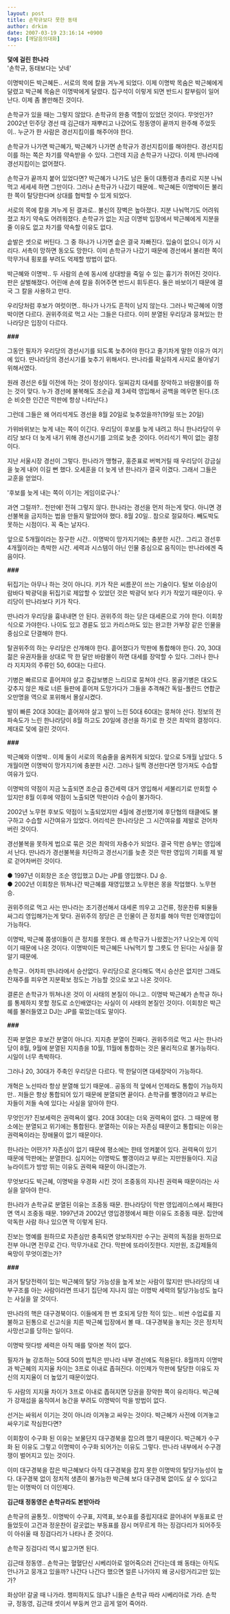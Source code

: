 ```yaml
---
layout: post
title: 손학규보다 못한 동태
author: drkim
date: 2007-03-19 23:16:14 +0900
tags: [깨달음의대화]
---
```

**덫에 걸린 한나라**  
'손학규, 동태보다는 낫네' 

이명박이든 박근혜든.. 서로의 목에 칼을 겨누게 되었다. 이제 이명박 목숨은 박근혜에게 달렸고 박근혜 목숨은 이명박에게 달렸다. 집구석이 이렇게 되면 반드시 칼부림이 일어난다. 이제 좀 볼만해진 것이다. 

손학규가 있을 때는 그렇지 않았다. 손학규의 완충 역할이 있었던 것이다. 무엇인가? 2002년 민주당 경선 때 김근태가 재뿌리고 나갔어도 정동영이 끝까지 완주해 주었듯이.. 누군가 한 사람은 경선지킴이를 해주어야 한다. 

손학규가 나가면 박근혜가, 박근혜가 나가면 손학규가 경선지킴이를 해야한다. 경선지킴이를 하는 쪽은 차기를 약속받을 수 있다. 그런데 지금 손학규가 나갔다. 이제 딴나라에 경선지킴이는 없어졌다. 

손학규가 끝까지 붙어 있었다면? 박근혜가 나가도 남은 둘이 대통령과 총리로 지분 나눠먹고 세세세 하면 그만이다. 그러나 손학규가 나갔기 때문에.. 박근혜든 이명박이든 불리한 쪽이 탈당한다며 상대를 협박할 수 있게 되었다. 

서로의 목에 칼을 겨누게 된 결과로.. 불신의 장벽은 높아졌다. 지분 나눠먹기도 어려워졌고 차기 약속도 어려워졌다. 손학규가 없는 지금 이명박 입장에서 박근혜에게 지분을 줄 이유도 없고 차기를 약속할 이유도 없다. 

솥발은 셋으로 버틴다. 그 중 하나가 나가면 솥은 결국 자빠진다. 입술이 없으니 이가 시리다. 서촉이 망하면 동오도 망한다. 이미 손학규가 나갔기 때문에 경선에서 불리한 쪽이 막무가내 횡포를 부려도 억제할 방법이 없다. 

박근혜와 이명박.. 두 사람의 손에 동시에 상대방을 죽일 수 있는 흉기가 쥐어진 것이다. 판은 살벌해졌다. 어린애 손에 칼을 쥐어주면 반드시 휘두른다. 둘은 바보이기 때문에 결국 그 칼을 사용하고 만다. 

우리당처럼 후보가 여럿이면.. 하나가 나가도 흔적이 남지 않는다. 그러나 박근혜에 이명박이면 다르다. 권위주의로 먹고 사는 그들은 다르다. 이미 분열된 우리당과 뭉쳐있는 한나라당은 입장이 다르다. 

**###**

그동안 필자가 우리당의 경선시기를 되도록 늦추어야 한다고 줄기차게 말한 이유가 여기에 있다. 딴나라당의 경선시기를 늦추기 위해서다. 딴나라를 확실하게 사지로 몰아넣기 위해서였다. 

원래 경선은 6월 이전에 하는 것이 정상이다. 일찌감치 대세를 장악하고 바람몰이를 하는 것이 맞다. 누가 경선에 불복해도 조순급 제 3세력 영입해서 공백을 메우면 된다.(조순 비슷한 인간은 막판에 항상 나타난다.)

그런데 그들은 왜 어리석게도 경선을 8월 20일로 늦추었을까?(19일 또는 20일) 

가위바위보는 늦게 내는 쪽이 이긴다. 우리당이 후보를 늦게 내려고 하니 한나라당이 우리당 보다 더 늦게 내기 위해 경선시기를 고의로 늦춘 것이다. 어리석기 짝이 없는 결정이다. 

지난 서울시장 경선이 그렇다. 한나라가 맹형규, 홍준표로 버벅거릴 때 우리당이 강금실을 늦게 내어 이길 뻔 했다. 오세훈을 더 늦게 낸 한나라가 결국 이겼다. 그래서 그들은 교훈을 얻었다. 

'후보를 늦게 내는 쪽이 이기는 게임이로구나.'

과연 그럴까?.. 천만에! 전혀 그렇지 않다. 한나라는 경선을 먼저 하는게 맞다. 아니면 경선불복을 금지하는 법을 만들지 말았어야 했다. 8월 20일.. 참으로 절묘하다. 빼도박도 못하는 시점이다. 꼭 죽는 날자다. 

앞으로 5개월이라는 장구한 시간.. 이명박이 망가지기에는 충분한 시간.. 그리고 경선후 4개월이라는 촉박한 시간. 세력과 시스템이 아닌 인물 중심으로 움직이는 딴나라에겐 죽음이다. 

**###**

뒤집기는 아무나 하는 것이 아니다. 키가 작은 씨름꾼이 쓰는 기술이다. 털보 이승삼이 람바다 박광덕을 뒤집기로 제압할 수 있었던 것은 박광덕 보다 키가 작았기 때문이다. 우리당이 딴나라보다 키가 작다. 

딴나라가 우리당을 흉내내면 안 된다. 권위주의 하는 당은 대세론으로 가야 한다. 이회창 식으로 가야한다. 나이도 있고 경륜도 있고 카리스마도 있는 완고한 가부장 같은 인물을 중심으로 단결해야 한다. 

탈권위주의 하는 우리당은 산개해야 한다. 흩어졌다가 막판에 통합해야 한다. 20, 30대 젊은 유권자들을 상대로 딱 한 달만 바람몰이 하면 대세를 장악할 수 있다. 그러나 한나라 지지자의 주류인 50, 60대는 다르다. 

기병은 빠르므로 흩어져야 살고 중갑보병은 느리므로 뭉쳐야 산다. 몽골기병은 대오도 갖추지 않은 채로 너른 들판에 흩어져 도망가다가 그들을 추격해간 독일-폴란드 연합군 오만명을 역으로 포위해서 몰살시켰다. 

발이 빠른 20대 30대는 흩어져야 살고 발이 느린 50대 60대는 뭉쳐야 산다. 정보의 전파속도가 느린 한나라당이 8월 하고도 20일에 경선을 하기로 한 것은 최악의 결정이다. 제대로 덫에 걸린 것이다. 

**###**

박근혜와 이명박.. 이제 둘이 서로의 목숨줄을 움켜쥐게 되었다. 앞으로 5개월 남았다. 5개월이면 이명박이 망가지기에 충분한 시간. 그러나 일찍 경선한다면 망가져도 수습할 여유가 있다. 

이명박의 약점이 지금 노출되면 조순급 중간세력 대거 영입해서 세불리기로 만회할 수 있지만 8월 이후에 약점이 노출되면 막판이라 수습이 불가하다. 

2002년 노무현 후보도 약점이 노출되었지만 4월에 경선했기에 후단협의 태클에도 불구하고 수습할 시간여유가 있었다. 어리석은 한나라당은 그 시간여유를 제발로 걷어차 버린 것이다. 

경선불복을 못하게 법으로 묶은 것은 최악의 자충수가 되었다. 결국 막판 승부는 영입에서 난다. 딴나라가 경선불복을 차단하고 경선시기를 늦춘 것은 막판 영입의 기회를 제 발로 걷어차버린 것이다. 

● 1997년 이회창은 조순 영입했고 DJ는 JP를 영입했다. DJ 승.   
● 2002년 이회창은 뛰쳐나간 박근혜를 재영입했고 노무현은 몽을 작업했다. 노무현 승.

권위주의로 먹고 사는 딴나라는 조기경선해서 대세론 띄우고 고건류, 정운찬류 퇴물들 싸그리 영입해가는게 맞다. 권위주의 정당은 큰 인물이 큰 정치를 해야 막판 인재영입이 가능하다. 

이명박, 박근혜 쫌생이들이 큰 정치를 못한다. 왜 손학규가 나왔겠는가? 나오는게 이익이기 때문에 나온 것이다. 이명박이든 박근혜든 나눠먹기 할 그릇도 안 된다는 사실을 잘 알기 때문에.

손학규.. 어차피 딴나라에서 승산없다. 우리당으로 온다해도 역시 승산은 없지만 그래도 잔재주를 피우면 지분확보 정도는 가능할 것으로 보고 나온 것이다. 

결론은 손학규가 뛰쳐나온 것이 이 사태의 본질이 아니고.. 이명박 박근혜가 손학규 하나를 통제하지 못할 정도로 소인배였다는 사실이 이 사태의 본질인 것이다. 이회창은 박근혜를 불러들였고 DJ는 JP를 묶었는데도 말이다. 

**###**

진짜 분열은 후보간 분열이 아니다. 지지층 분열이 진짜다. 권위주의로 먹고 사는 한나라당이 8월, 9월에 분열된 지지층을 10월, 11월에 통합하는 것은 물리적으로 불가능하다. 시일이 너무 촉박하다. 

그러나 20, 30대가 주축인 우리당은 다르다. 딱 한달이면 대세장악이 가능하다. 

개혁은 노선따라 항상 분열해 있기 때문에.. 공동의 적 앞에서 언제라도 통합이 가능하지만.. 저들은 항상 통합되어 있기 때문에 분열되면 끝이다. 손학규를 빨갱이라고 부르는 자들이 저들 속에 있다는 사실을 알아야 한다. 

무엇인가? 진보세력은 권력욕이 엷다. 20대 30대는 더욱 권력욕이 없다. 그 때문에 평소에는 분열되고 위기에는 통합된다. 분열하는 이유는 자존심 때문이고 통합되는 이유는 권력욕이라는 장애물이 없기 때문이다. 

한나라는 어떤가? 자존심이 없기 때문에 평소에는 한테 엉켜붙어 있다. 권력욕이 있기 때문에 막판에는 분열한다. 심지어는 이명박도 빨갱이라고 부르는 지만원들이다. 지금 뉴라이트가 방방 뛰는 이유도 권력욕 때문이 아니겠는가. 

무엇보다도 박근혜, 이명박을 우경화 시킨 것이 조중동의 지나친 권력욕 때문이라는 사실을 알아야 한다. 

한나라가 손학규로 분열된 이유는 조중동 때문. 한나라당이 막판 영입레이스에서 패한다면 역시 조중동 때문. 1997년과 2002년 영입경쟁에서 패한 이유도 조중동 때문. 집안에 악독한 사람 하나 있으면 딱 이렇게 된다. 

진보는 명예를 원하므로 자존심만 충족되면 양보하지만 수구는 권력의 독점을 원하므로 전부 아니면 전무로 간다. 막무가내로 간다. 막판에 또라이짓한다. 지만원, 조갑제들의 욕망이 무엇이겠는가?

**###**

과거 탈당전력이 있는 박근혜의 탈당 가능성을 높게 보는 사람이 많지만 딴나라당의 내부구조를 아는 사람이라면 뜨내기 집단에 지나지 않는 이명박 세력의 탈당가능성도 높다는 사실을 알 것이다. 

딴나라의 핵은 대구경북이다. 이들에게 한 번 호되게 당한 적이 있는.. 비싼 수업료를 지불하고 된통으로 신고식을 치른 박근혜 입장에서 볼 때.. 대구경북을 놓치는 것은 정치적 사망선고를 당하는 일이다. 

이명박 떳다방 세력은 아직 매를 맞아본 적이 없다. 

필자가 늘 강조하는 50대 50의 법칙은 딴나라 내부 경선에도 적용된다. 8월까지 이명박과 박근혜의 지지율 차이는 3프로 이내로 좁혀진다. 이인제가 막판에 탈당한 이유도 자신의 지지율이 더 높았기 때문이었다.

두 사람의 지지율 차이가 3프로 이내로 좁혀지면 당권을 장악한 쪽이 유리하다. 박근혜가 강재섭을 움직여서 농간을 부려도 이명박이 막을 방법이 없다. 

선거는 싸워서 이기는 것이 아니라 이겨놓고 싸우는 것이다. 박근혜가 사전에 이겨놓고 싸우기로 작심한다면?

이회창이 수구화 된 이유는 보물단지 대구경북을 잡으려 했기 때문이다. 박근혜가 수구화 된 이유도 그렇고 이명박이 수구화 되어가는 이유도 그렇다. 딴나라 내부에서 수구경쟁이 벌어지고 있는 것이다. 

이미 대구경북을 잡은 박근혜보다 아직 대구경북을 잡지 못한 이명박의 탈당가능성이 높다. 대구경북 없이 정치적 생존이 불가능한 박근혜 보다 대구경북 없이도 살 수 있다고 믿는 이명박이 더 이인제다. 

**김근태 정동영은 손학규라도 본받아라**

손학규의 골통짓.. 이명박이 수구표, 지역표, 보수표를 중립지대로 끌어내어 부동표로 만들었듯이 고건과 정운찬이 갈곳없는 부동표를 잠시 머무르게 하는 징검다리가 되어주듯이 아쉬울 때 징검다리가 나타나 준 것이다. 

손학규 징검다리 역시 밟고가면 된다. 

김근태 정동영.. 손학규는 혈혈단신 시베리아로 얼어죽으러 간다는데 왜 동태는 아직도 안나가고 뭉개고 있을까? 나간다 나간다 했으면 얼른 나가야지 왜 궁시렁거리고만 있는가? 

화상아! 갈굴 때 나가라. 챙피하지도 않냐? 니들은 손학규 따라 시베리아로 가라. 손학규, 정동영, 김근태 셋이서 부둥켜 안고 곱게 얼어 죽어라.
